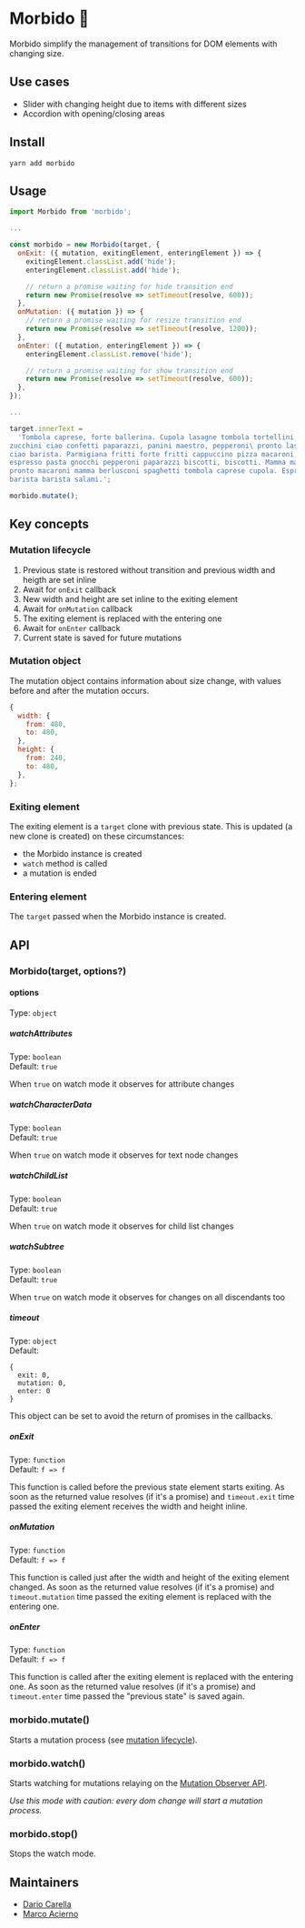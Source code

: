 # Morbido 🧸

Morbido simplify the management of transitions for DOM elements with changing size.

## Use cases

- Slider with changing height due to items with different sizes
- Accordion with opening/closing areas

## Install

```
yarn add morbido
```

## Usage

```js
import Morbido from 'morbido';

...

const morbido = new Morbido(target, {
  onExit: ({ mutation, exitingElement, enteringElement }) => {
    exitingElement.classList.add('hide');
    enteringElement.classList.add('hide');

    // return a promise waiting for hide transition end
    return new Promise(resolve => setTimeout(resolve, 600));
  },
  onMutation: ({ mutation }) => {
    // return a promise waiting for resize transition end
    return new Promise(resolve => setTimeout(resolve, 1200));
  },
  onEnter: ({ mutation, enteringElement }) => {
    enteringElement.classList.remove('hide');

    // return a promise waiting for show transition end
    return new Promise(resolve => setTimeout(resolve, 600));
  },
});

...

target.innerText =
  'Tombola caprese, forte ballerina. Cupola lasagne tombola tortellini pronto \
zucchini ciao confetti paparazzi, panini maestro, pepperoni\ pronto lasagne \
ciao barista. Parmigiana fritti forte fritti cappuccino pizza macaroni, \
espresso pasta gnocchi pepperoni paparazzi biscotti, biscotti. Mamma mandolino \
pronto macaroni mamma berlusconi spaghetti tombola caprese cupola. Espresso \
barista barista salami.';

morbido.mutate();
```

## Key concepts

### Mutation lifecycle

1. Previous state is restored without transition and previous width and heigth are set inline
2. Await for `onExit` callback
3. New width and height are set inline to the exiting element
4. Await for `onMutation` callback
5. The exiting element is replaced with the entering one
6. Await for `onEnter` callback
7. Current state is saved for future mutations

### Mutation object

The mutation object contains information about size change, with values before and after the mutation occurs.

```js
{
  width: {
    from: 480,
    to: 480,
  },
  height: {
    from: 240,
    to: 480,
  },
};
```

### Exiting element

The exiting element is a `target` clone with previous state. This is updated (a new clone is created) on these circumstances:

- the Morbido instance is created
- `watch` method is called
- a mutation is ended

### Entering element

The `target` passed when the Morbido instance is created.

## API

### Morbido(target, options?)

#### options

Type: `object`

##### watchAttributes

Type: `boolean`<br>
Default: `true`

When `true` on watch mode it observes for attribute changes

##### watchCharacterData

Type: `boolean`<br>
Default: `true`

When `true` on watch mode it observes for text node changes

##### watchChildList

Type: `boolean`<br>
Default: `true`

When `true` on watch mode it observes for child list changes

##### watchSubtree

Type: `boolean`<br>
Default: `true`

When `true` on watch mode it observes for changes on all discendants too

##### timeout

Type: `object`<br>
Default:

```
{
  exit: 0,
  mutation: 0,
  enter: 0
}
```

This object can be set to avoid the return of promises in the callbacks.

##### onExit

Type: `function`<br>
Default: `f => f`

This function is called before the previous state element starts exiting. As soon as the returned value resolves (if it's a promise) and `timeout.exit` time passed the exiting element receives the width and height inline.

##### onMutation

Type: `function`<br>
Default: `f => f`

This function is called just after the width and height of the exiting element changed. As soon as the returned value resolves (if it's a promise) and `timeout.mutation` time passed the exiting element is replaced with the entering one.

##### onEnter

Type: `function`<br>
Default: `f => f`

This function is called after the exiting element is replaced with the entering one. As soon as the returned value resolves (if it's a promise) and `timeout.enter` time passed the "previous state" is saved again.

### morbido.mutate()

Starts a mutation process (see [mutation lifecycle](#mutation-lifecycle)).

### morbido.watch()

Starts watching for mutations relaying on the [Mutation Observer API](https://developer.mozilla.org/en-US/docs/Web/API/MutationObserver).

_Use this mode with caution: every dom change will start a mutation process._

### morbido.stop()

Stops the watch mode.

## Maintainers

- [Dario Carella](https://github.com/Splact)
- [Marco Acierno](https://github.com/marcoacierno)
